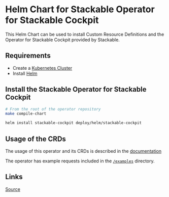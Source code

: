 # Helm Chart for Stackable Operator for Stackable Cockpit

This Helm Chart can be used to install Custom Resource Definitions and the Operator for Stackable Cockpit provided by Stackable.

## Requirements

- Create a [Kubernetes Cluster](../Readme.md)
- Install [Helm](https://helm.sh/docs/intro/install/)

## Install the Stackable Operator for Stackable Cockpit

```bash
# From the root of the operator repository
make compile-chart

helm install stackable-cockpit deploy/helm/stackable-cockpit
```

## Usage of the CRDs

The usage of this operator and its CRDs is described in the [documentation](https://docs.stackable.tech/stackable-cockpit/index.html)

The operator has example requests included in the [`/examples`](https://github.com/stackabletech/stackable-cockpit/tree/main/examples) directory.

## Links

[Source](https://github.com/stackabletech/stackable-cockpit)
